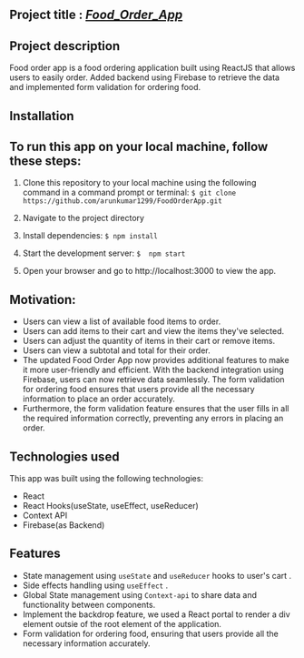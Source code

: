 ## Project title :    <u><i>Food_Order_App</i></u>


## Project description

Food order app is a food ordering application built using ReactJS that allows users to easily order. 
Added backend using Firebase to retrieve the data and implemented form validation for ordering food.
## Installation
##   To run this app on your local machine, follow these steps:
 1.  Clone this repository to your local machine using the following command in a command prompt or terminal:
 `$ git clone https://github.com/arunkumar1299/FoodOrderApp.git`
 
 2.  Navigate to the project directory 
 3.  Install dependencies:
 `$ npm install`
 4.  Start the development server:
`$  npm start` 
5. Open your browser and go to http://localhost:3000 to view the app.

## Motivation:
- Users can view a list of available food items to order.
- Users can add items to their cart and view the items they've selected.
- Users can adjust the quantity of items in their cart or remove items.
- Users can view a subtotal and total for their order.
- The updated Food Order App now provides additional features to make it more user-friendly and efficient. With the backend integration using Firebase, users can now retrieve data seamlessly. The form validation for ordering food ensures that users provide all the necessary information to place an order accurately. 
- Furthermore, the form validation feature ensures that the user fills in all the required information correctly, preventing any errors in placing an order. 

 ## Technologies used 
 This app was built using the following technologies:
 - React
 - React Hooks(useState, useEffect, useReducer)
 - Context API
 - Firebase(as Backend)
 
 ## Features 
 - State management using `useState` and `useReducer` hooks to user's cart .
 - Side effects handling using `useEffect` .
 - Global State management using `Context-api` to share data and functionality between components.
 - Implement the backdrop feature, we used a React portal to render a div element outsie of the root element of the application.
 - Form validation for ordering food, ensuring that users provide all the necessary information accurately.
